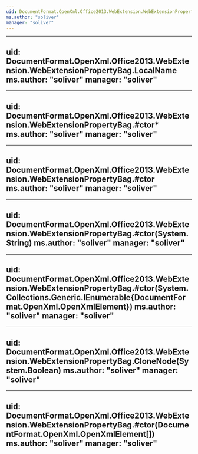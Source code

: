 ```yaml
---
uid: DocumentFormat.OpenXml.Office2013.WebExtension.WebExtensionPropertyBag
ms.author: "soliver"
manager: "soliver"
---
```


---
uid: DocumentFormat.OpenXml.Office2013.WebExtension.WebExtensionPropertyBag.LocalName
ms.author: "soliver"
manager: "soliver"
---

---
uid: DocumentFormat.OpenXml.Office2013.WebExtension.WebExtensionPropertyBag.#ctor*
ms.author: "soliver"
manager: "soliver"
---

---
uid: DocumentFormat.OpenXml.Office2013.WebExtension.WebExtensionPropertyBag.#ctor
ms.author: "soliver"
manager: "soliver"
---

---
uid: DocumentFormat.OpenXml.Office2013.WebExtension.WebExtensionPropertyBag.#ctor(System.String)
ms.author: "soliver"
manager: "soliver"
---

---
uid: DocumentFormat.OpenXml.Office2013.WebExtension.WebExtensionPropertyBag.#ctor(System.Collections.Generic.IEnumerable{DocumentFormat.OpenXml.OpenXmlElement})
ms.author: "soliver"
manager: "soliver"
---

---
uid: DocumentFormat.OpenXml.Office2013.WebExtension.WebExtensionPropertyBag.CloneNode(System.Boolean)
ms.author: "soliver"
manager: "soliver"
---

---
uid: DocumentFormat.OpenXml.Office2013.WebExtension.WebExtensionPropertyBag.#ctor(DocumentFormat.OpenXml.OpenXmlElement[])
ms.author: "soliver"
manager: "soliver"
---
